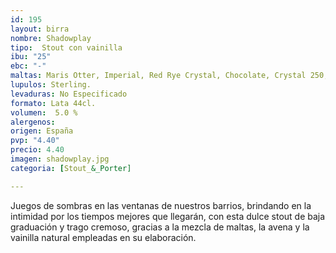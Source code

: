 ```yaml
---
id: 195
layout: birra
nombre: Shadowplay
tipo:  Stout con vainilla
ibu: "25"
ebc: "-"
maltas: Maris Otter, Imperial, Red Rye Crystal, Chocolate, Crystal 250, Crystal 400, Roasted, Maltodextrina y avena.
lupulos: Sterling.
levaduras: No Especificado
formato: Lata 44cl.
volumen:  5.0 %
alergenos: 
origen: España
pvp: "4.40"
precio: 4.40
imagen: shadowplay.jpg
categoria: [Stout_&_Porter]

---
```

Juegos de sombras en las ventanas de nuestros barrios, brindando en la intimidad por los tiempos mejores que llegarán, con esta dulce stout de baja graduación y trago cremoso, gracias a la mezcla de maltas, la avena y la vainilla natural empleadas en su elaboración.